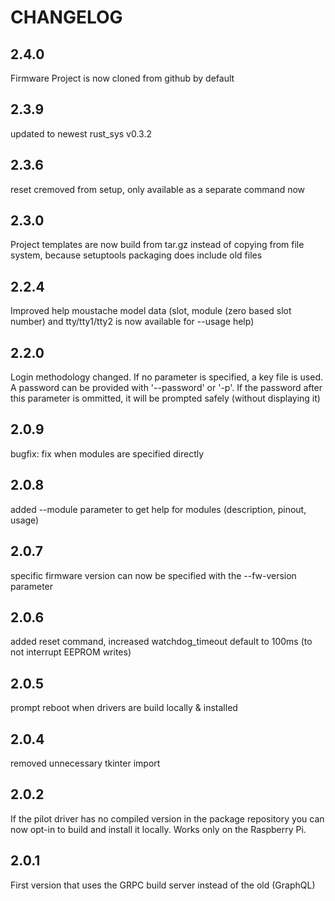 # CHANGELOG

## 2.4.0
Firmware Project is now cloned from github by default
## 2.3.9
updated to newest rust_sys v0.3.2

## 2.3.6
reset cremoved from setup, only available as a separate command now
## 2.3.0
Project templates are now build from tar.gz instead of copying from file system, because setuptools packaging does include old files

## 2.2.4
Improved help moustache model data (slot, module (zero based slot number) and tty/tty1/tty2 is now available for --usage help)
## 2.2.0
Login methodology changed. If no parameter is specified, a key file is used. A password can be provided with '--password' or '-p'. If the password after this parameter is ommitted, it will be prompted safely (without displaying it)
## 2.0.9
bugfix: fix when modules are specified directly
## 2.0.8
added --module parameter to get help for modules (description, pinout, usage)
## 2.0.7
specific firmware version can now be specified with the --fw-version parameter
## 2.0.6
added reset command, increased watchdog_timeout default to 100ms (to not interrupt EEPROM writes)
## 2.0.5
prompt reboot when drivers are build locally & installed
## 2.0.4
removed unnecessary tkinter import

## 2.0.2
If the pilot driver has no compiled version in the package repository you can now opt-in to build and install it locally.
Works only on the Raspberry Pi.

## 2.0.1
First version that uses the GRPC build server instead of the old (GraphQL)



